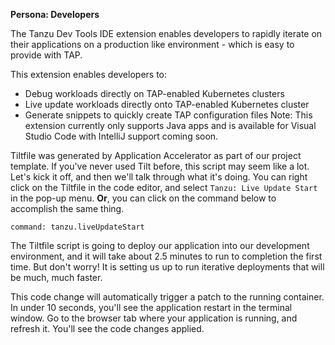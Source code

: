 **Persona: Developers**

The Tanzu Dev Tools IDE extension enables developers to rapidly iterate on their applications on a production like environment - which is easy to provide with TAP.

This extension enables developers to:
- Debug workloads directly on TAP-enabled Kubernetes clusters
- Live update workloads directly onto TAP-enabled Kubernetes cluster
- Generate snippets to quickly create TAP configuration files
Note: This extension currently only supports Java apps and is available for Visual Studio Code with IntelliJ support coming soon.



Tiltfile was generated by Application Accelerator as part of our project template. If you've never used Tilt before, this script may seem like a lot. Let's kick it off, and then we'll talk through what it's doing. You can right click on the Tiltfile in the code editor, and select `Tanzu: Live Update Start` in the pop-up menu. **Or**, you can click on the command below to accomplish the same thing.

```editor:execute-command
command: tanzu.liveUpdateStart
```

The Tiltfile script is going to deploy our application into our development environment, and it will take about 2.5 minutes to run to completion the first time. But don't worry! It is setting us up to run iterative deployments that will be much, much faster.



This code change will automatically trigger a patch to the running container. In under 10 seconds, you'll see the application restart in the terminal window. Go to the browser tab where your application is running, and refresh it. You'll see the code changes applied.
